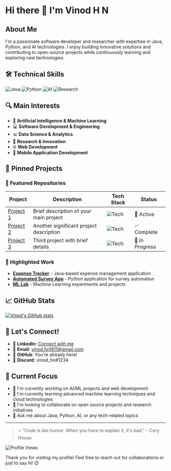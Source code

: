 # Hi there 👋 I'm Vinod H N

## About Me
I'm a passionate software developer and researcher with expertise in Java, Python, and AI technologies. I enjoy building innovative solutions and contributing to open-source projects while continuously learning and exploring new technologies.

## 🛠️ Technical Skills
![Java](https://img.shields.io/badge/Java-ED8B00?style=for-the-badge&logo=java&logoColor=white)
![Python](https://img.shields.io/badge/Python-3776AB?style=for-the-badge&logo=python&logoColor=white)
![AI](https://img.shields.io/badge/AI-FF6F00?style=for-the-badge&logo=tensorflow&logoColor=white)
![Research](https://img.shields.io/badge/Research-4285F4?style=for-the-badge&logo=google-scholar&logoColor=white)

## 🔍 Main Interests
- 🤖 **Artificial Intelligence & Machine Learning**
- 💻 **Software Development & Engineering**
- 📊 **Data Science & Analytics**
- 🔬 **Research & Innovation**
- 🌐 **Web Development**
- 📱 **Mobile Application Development**

## 📌 Pinned Projects
### 🎯 Featured Repositories
| Project | Description | Tech Stack | Status |
|---------|-------------|------------|--------|
| [Project 1](#) | Brief description of your main project | ![Tech](https://img.shields.io/badge/Tech-Stack-blue) | 🚀 Active |
| [Project 2](#) | Another significant project description | ![Tech](https://img.shields.io/badge/Tech-Stack-green) | ✅ Complete |
| [Project 3](#) | Third project with brief details | ![Tech](https://img.shields.io/badge/Tech-Stack-orange) | 🔄 In Progress |

### 🌟 Highlighted Work
- **[Expense Tracker](https://github.com/vinod-hn/Expense_Tracker)** - Java-based expense management application
- **[Automated Survey App](https://github.com/vinod-hn/automated-survey-app)** - Python application for survey automation
- **[ML Lab](https://github.com/vinod-hn/ML_lab)** - Machine Learning experiments and projects

## 📈 GitHub Stats

[![Vinod's GitHub stats](https://github-readme-stats.vercel.app/api?username=vinod-hn&show_icons=true&theme=radical)](https://github.com/anuraghazra/github-readme-stats)

## 🤝 Let's Connect!
- 💼 **LinkedIn**: [Connect with me](https://www.linkedin.com/in/vinod-h-n)
- 📧 **Email**: [vinod.hn1611@gmail.com](mailto:vinod.hn1611@gmail.com)
- 🐛 **GitHub**: You're already here!
- 💬 **Discord**: vinod_hn#1234

## 💭 Current Focus
- 🔭 I'm currently working on AI/ML projects and web development
- 🌱 I'm currently learning advanced machine learning techniques and cloud technologies
- 👯 I'm looking to collaborate on open source projects and research initiatives
- 💬 Ask me about Java, Python, AI, or any tech-related topics

---
> ⭐ "Code is like humor. When you have to explain it, it's bad." - Cory House

![Profile Views](https://komarev.com/ghpvc/?username=vinod-hn&color=blueviolet)

Thank you for visiting my profile! Feel free to reach out for collaborations or just to say hi! 😊
